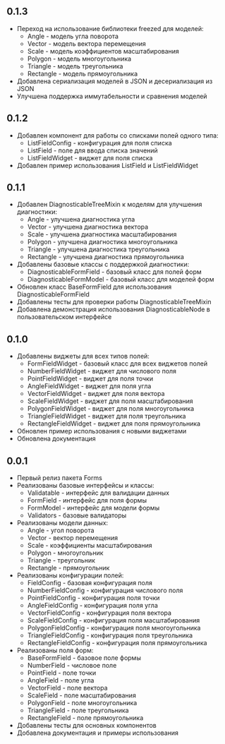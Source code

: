 ## 0.1.3

* Переход на использование библиотеки freezed для моделей:
  * Angle - модель угла поворота
  * Vector - модель вектора перемещения
  * Scale - модель коэффициентов масштабирования
  * Polygon - модель многоугольника
  * Triangle - модель треугольника
  * Rectangle - модель прямоугольника
* Добавлена сериализация моделей в JSON и десериализация из JSON
* Улучшена поддержка иммутабельности и сравнения моделей

## 0.1.2

* Добавлен компонент для работы со списками полей одного типа:
  * ListFieldConfig - конфигурация для поля списка
  * ListField - поле для ввода списка значений
  * ListFieldWidget - виджет для поля списка
* Добавлен пример использования ListField и ListFieldWidget

## 0.1.1

* Добавлен DiagnosticableTreeMixin к моделям для улучшения диагностики:
  * Angle - улучшена диагностика угла
  * Vector - улучшена диагностика вектора
  * Scale - улучшена диагностика масштабирования
  * Polygon - улучшена диагностика многоугольника
  * Triangle - улучшена диагностика треугольника
  * Rectangle - улучшена диагностика прямоугольника
* Добавлены базовые классы с поддержкой диагностики:
  * DiagnosticableFormField - базовый класс для полей форм
  * DiagnosticableFormModel - базовый класс для моделей форм
* Обновлен класс BaseFormField для использования DiagnosticableFormField
* Добавлены тесты для проверки работы DiagnosticableTreeMixin
* Добавлена демонстрация использования DiagnosticableNode в пользовательском интерфейсе

## 0.1.0

* Добавлены виджеты для всех типов полей:
  * FormFieldWidget - базовый класс для всех виджетов полей
  * NumberFieldWidget - виджет для числового поля
  * PointFieldWidget - виджет для поля точки
  * AngleFieldWidget - виджет для поля угла
  * VectorFieldWidget - виджет для поля вектора
  * ScaleFieldWidget - виджет для поля масштабирования
  * PolygonFieldWidget - виджет для поля многоугольника
  * TriangleFieldWidget - виджет для поля треугольника
  * RectangleFieldWidget - виджет для поля прямоугольника
* Обновлен пример использования с новыми виджетами
* Обновлена документация

## 0.0.1

* Первый релиз пакета Forms
* Реализованы базовые интерфейсы и классы:
  * Validatable - интерфейс для валидации данных
  * FormField - интерфейс для поля формы
  * FormModel - интерфейс для модели формы
  * Validators - базовые валидаторы
* Реализованы модели данных:
  * Angle - угол поворота
  * Vector - вектор перемещения
  * Scale - коэффициенты масштабирования
  * Polygon - многоугольник
  * Triangle - треугольник
  * Rectangle - прямоугольник
* Реализованы конфигурации полей:
  * FieldConfig - базовая конфигурация поля
  * NumberFieldConfig - конфигурация числового поля
  * PointFieldConfig - конфигурация поля точки
  * AngleFieldConfig - конфигурация поля угла
  * VectorFieldConfig - конфигурация поля вектора
  * ScaleFieldConfig - конфигурация поля масштабирования
  * PolygonFieldConfig - конфигурация поля многоугольника
  * TriangleFieldConfig - конфигурация поля треугольника
  * RectangleFieldConfig - конфигурация поля прямоугольника
* Реализованы поля форм:
  * BaseFormField - базовое поле формы
  * NumberField - числовое поле
  * PointField - поле точки
  * AngleField - поле угла
  * VectorField - поле вектора
  * ScaleField - поле масштабирования
  * PolygonField - поле многоугольника
  * TriangleField - поле треугольника
  * RectangleField - поле прямоугольника
* Добавлены тесты для основных компонентов
* Добавлена документация и примеры использования
